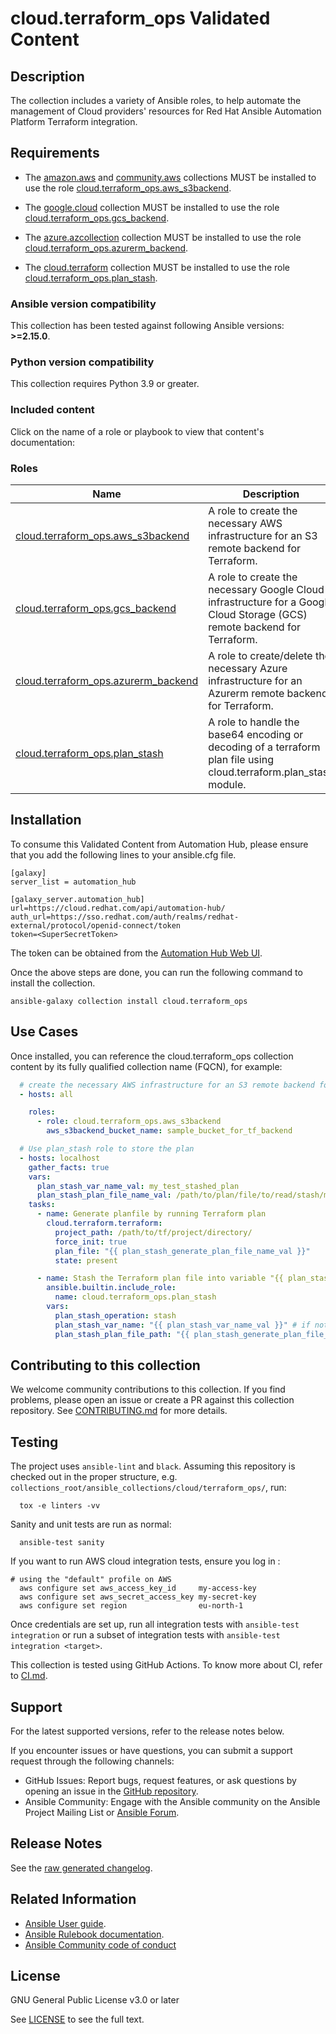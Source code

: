 # cloud.terraform_ops Validated Content

## Description

The collection includes a variety of Ansible roles, to help automate the management of Cloud providers' resources for Red Hat Ansible Automation Platform Terraform integration.

## Requirements

- The [amazon.aws](https://github.com/ansible-collections/amazon.aws) and [community.aws](https://github.com/ansible-collections/amazon.aws) collections MUST be installed to use the role [cloud.terraform_ops.aws_s3backend](https://github.com/redhat-cop/cloud.terraform_ops/blob/main/roles/aws_s3backend/README.md).

- The [google.cloud](https://github.com/ansible-collections/google.cloud) collection MUST be installed to use the role [cloud.terraform_ops.gcs_backend](https://github.com/redhat-cop/cloud.terraform_ops/blob/main/roles/gcs_backend/README.md).

- The [azure.azcollection](https://github.com/ansible-collections/azure) collection MUST be installed to use the role [cloud.terraform_ops.azurerm_backend](https://github.com/redhat-cop/cloud.terraform_ops/tree/main/roles/azurerm_backend/README.md).

- The [cloud.terraform](https://github.com/ansible-collections/cloud.terraform) collection MUST be installed to use the role [cloud.terraform_ops.plan_stash](https://github.com/redhat-cop/cloud.terraform_ops/tree/main/roles/cloud.terraform_ops.plan_stash/README.md).

<!--start requires_ansible-->
### Ansible version compatibility

This collection has been tested against following Ansible versions: **>=2.15.0**.

### Python version compatibility

This collection requires Python 3.9 or greater.

### Included content

Click on the name of a role or playbook to view that content's documentation:

<!--start collection content-->
### Roles
Name | Description
--- | ---
[cloud.terraform_ops.aws_s3backend](https://github.com/redhat-cop/cloud.terraform_ops/blob/main/roles/aws_s3backend/README.md)|A role to create the necessary AWS infrastructure for an S3 remote backend for Terraform.
[cloud.terraform_ops.gcs_backend](https://github.com/redhat-cop/cloud.terraform_ops/blob/main/roles/gcs_backend/README.md)|A role to create the necessary Google Cloud infrastructure for a Google Cloud Storage (GCS) remote backend for Terraform.
[cloud.terraform_ops.azurerm_backend](https://github.com/redhat-cop/cloud.terraform_ops/tree/main/roles/azurerm_backend/README.md)|A role to create/delete the necessary Azure infrastructure for an Azurerm remote backend for Terraform.
[cloud.terraform_ops.plan_stash](https://github.com/redhat-cop/cloud.terraform_ops/tree/main/roles/plan_stash/README.md)|A role to handle the base64 encoding or decoding of a terraform plan file using cloud.terraform.plan_stash module.

## Installation

To consume this Validated Content from Automation Hub, please ensure that you add the following lines to your ansible.cfg file.

```
[galaxy]
server_list = automation_hub

[galaxy_server.automation_hub]
url=https://cloud.redhat.com/api/automation-hub/
auth_url=https://sso.redhat.com/auth/realms/redhat-external/protocol/openid-connect/token
token=<SuperSecretToken>
```
The token can be obtained from the [Automation Hub Web UI](https://console.redhat.com/ansible/automation-hub/token).

Once the above steps are done, you can run the following command to install the collection.

```
ansible-galaxy collection install cloud.terraform_ops
```

## Use Cases

Once installed, you can reference the cloud.terraform_ops collection content by its fully qualified collection name (FQCN), for example:

```yaml
  # create the necessary AWS infrastructure for an S3 remote backend for Terraform.
  - hosts: all

    roles:
      - role: cloud.terraform_ops.aws_s3backend
        aws_s3backend_bucket_name: sample_bucket_for_tf_backend

  # Use plan_stash role to store the plan
  - hosts: localhost
    gather_facts: true
    vars:
      plan_stash_var_name_val: my_test_stashed_plan
      plan_stash_plan_file_name_val: /path/to/plan/file/to/read/stash/myplan.tfplan
    tasks:
      - name: Generate planfile by running Terraform plan
        cloud.terraform.terraform:
          project_path: /path/to/tf/project/directory/
          force_init: true
          plan_file: "{{ plan_stash_generate_plan_file_name_val }}"
          state: present

      - name: Stash the Terraform plan file into variable "{{ plan_stash_var_name_val }}"
        ansible.builtin.include_role:
          name: cloud.terraform_ops.plan_stash
        vars:
          plan_stash_operation: stash
          plan_stash_var_name: "{{ plan_stash_var_name_val }}" # if not provided, defaults to "terraform_plan"
          plan_stash_plan_file_path: "{{ plan_stash_generate_plan_file_name_val }}"
```

## Contributing to this collection

We welcome community contributions to this collection. If you find problems, please open an issue or create a PR against this collection repository.
See [CONTRIBUTING.md](https://github.com/redhat-cop/cloud.terraform_ops/blob/main/CONTRIBUTING.md) for more details.

## Testing

The project uses `ansible-lint` and `black`.
Assuming this repository is checked out in the proper structure,
e.g. `collections_root/ansible_collections/cloud/terraform_ops/`, run:

```shell
  tox -e linters -vv
```

Sanity and unit tests are run as normal:

```shell
  ansible-test sanity
```

If you want to run AWS cloud integration tests, ensure you log in :

```shell
# using the "default" profile on AWS
  aws configure set aws_access_key_id     my-access-key
  aws configure set aws_secret_access_key my-secret-key
  aws configure set region                eu-north-1

```

Once credentials are set up, run all integration tests with `ansible-test integration` or run a subset of integration tests with `ansible-test integration <target>`.

This collection is tested using GitHub Actions. To know more about CI, refer to [CI.md](https://github.com/https://github.com/redhat-cop/cloud.terraform_ops/blob/main/CI.md).

## Support

For the latest supported versions, refer to the release notes below.

If you encounter issues or have questions, you can submit a support request through the following channels:
 - GitHub Issues: Report bugs, request features, or ask questions by opening an issue in the [GitHub repository](https://github.com/redhat-cop/cloud.terraform_ops/).
 - Ansible Community: Engage with the Ansible community on the Ansible Project Mailing List or [Ansible Forum](https://forum.ansible.com/g/AWS).

## Release Notes

See the [raw generated changelog](https://github.com/redhat-cop/cloud.terraform_ops/blob/main/CHANGELOG.rst).

## Related Information

 - [Ansible User guide](https://docs.ansible.com/ansible/latest/user_guide/index.html).
 -  [Ansible Rulebook documentation](https://ansible.readthedocs.io/projects/rulebook/en/stable/index.html).
 - [Ansible Community code of conduct](https://docs.ansible.com/ansible/latest/community/code_of_conduct.html)

## License

GNU General Public License v3.0 or later

See [LICENSE](https://github.com/redhat-cop/cloud.terraform_ops/blob/main/LICENSE) to see the full text.
